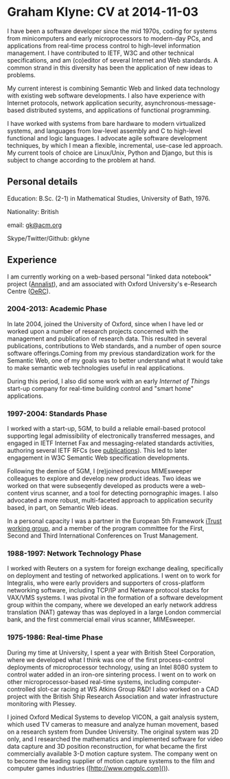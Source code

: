 # Graham Klyne: CV at 2014-11-03

I have been a software developer since the mid 1970s, coding for systems from minicomputers and early microprocessors to modern-day PCs, and applications from real-time process control to high-level information management.  I have contributed to IETF, W3C and other technical specifications, and am (co)editor of several Internet and Web standards.  A common strand in this diversity has been the application of new ideas to problems.

My current interest is combining Semantic Web and linked data technology with existing web software developments.  I also have experience with Internet protocols, network application security, asynchronous-message-based distributed systems, and applications of functional programming.

I have worked with systems from bare hardware to modern virtualized systems, and languages from low-level assembly and C to high-level functional and logic languages.  I advocate agile software development techniques, by which I mean a flexible, incremental, use-case led approach.  My current tools of choice are Linux/Unix, Python and Django, but this is subject to change according to the problem at hand.

## Personal details

Education: B.Sc. (2-1) in Mathematical Studies, University of Bath, 1976.

Nationality: British

email: gk@acm.org

Skype/Twitter/Github: gklyne

## Experience

I am currently working on a web-based personal "linked data notebook" project ([Annalist](https://github.com/gklyne/annalist)), and am associated with Oxford University's e-Research Centre ([OeRC](http://www.oerc.ox.ac.uk)).

### 2004-2013: Academic Phase

In late 2004, joined the University of Oxford, since when I have led or worked upon a number of research projects concerned with the management and publication of research data.  This resulted in several publications, contributions to Web standards, and a number of open source software offerings.Coming from my previous standardization work for the Semantic Web, one of my goals was to better understand what it would take to make semantic web technologies useful in real applications.

During this period, I also did some work with an early _Internet of Things_ start-up company for real-time building control and "smart home" applications.

### 1997-2004: Standards Phase

I worked with a start-up, 5GM, to build a reliable email-based protocol supporting legal admissibility of electronically transferred messages, and engaged in IETF Internet Fax and messaging-related standards activities, authoring several IETF RFCs (see [publications](./20141103-publications.md)).  This led to later engagement in W3C Semantic Web specification developments.

Following the demise of 5GM, I (re)joined previous MIMEsweeper colleagues to explore and develop new product ideas.  Two ideas we worked on that were subseqently developed as products were a web-content virus scanner, and a tool for detecting pornographic images.  I also advocated a more robust, multi-faceted approach to application security based, in part, on Semantic Web ideas.

In a personal capacity I was a partner in the European 5th Framework [iTrust working group](http://www.ninebynine.org/iTrust/Intro.html), and a member of the program committee for the First, Second and Third International Conferences on Trust Management.

### 1988-1997: Network Technology Phase

I worked with Reuters on a system for foreign exchange dealing, specifically on deployment and testing of networked applications.  I went on to work for Integralis, who were early providers and supporters of cross-platform networking software, including TCP/IP and Netware protocol stacks for VAX/VMS systems.  I was pivotal in the formation of a software development group within the company, where we developed an early network address translation (NAT) gateway thas was deployed in a large London commercial bank, and the first commercial email virus scanner, MIMEsweeper.

### 1975-1986: Real-time Phase

During my time at University, I spent a year with British Steel Corporation, where we developed what I think was one of the first process-control deployments of microprocessor technology, using an Intel 8080 system to control water added in an iron-ore sintering process.  I went on to work on other microprocessor-based real-time systems, including computer-controlled slot-car racing at WS Atkins Group R&D!  I also worked on a CAD project with the British Ship Research Association and water infrastructure monitoring with Plessey.

I joined Oxford Medical Systems to develop VICON, a gait analysis system, which used TV cameras to measure and analyze human movement, based on a research system from Dundee University.  The original system was 2D only, and I researched the mathematics and implemented software for video data capture and 3D position reconstruction, for what became the first commercially available 3-D motion capture system.  The company went on to become the leading supplier of motion capture systems to the film and computer games industries ([http://www.omgplc.com]()).

